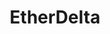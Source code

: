 ---
title: EtherDelta
crosslinks:
- suncontract
- ethereum
- KinFoundation
- 0xProject
- FunfairTech
- Buttcoin
---